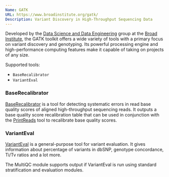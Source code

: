 ```yaml
---
Name: GATK
URL: https://www.broadinstitute.org/gatk/
Description: Variant Discovery in High-Throughput Sequencing Data
---
```


Developed by the [Data Science and Data Engineering](http://www.broadinstitute.org/dsde)
group at the [Broad Institute](http://www.broadinstitute.org/), the GATK toolkit offers
a wide variety of tools with a primary focus on variant discovery and genotyping.
Its powerful processing engine and high-performance computing features make it capable
of taking on projects of any size.

Supported tools:
- `BaseRecalibrator`
- `VariantEval`

### BaseRecalibrator
[BaseRecalibrator](https://software.broadinstitute.org/gatk/documentation/tooldocs/current/org_broadinstitute_gatk_tools_walkers_bqsr_BaseRecalibrator.php)
is a tool for detecting systematic errors in read base quality scores of aligned high-throughput
sequencing reads. It outputs a base quality score recalibration table that can be used in
conjunction with the
[PrintReads](https://software.broadinstitute.org/gatk/documentation/tooldocs/current/org_broadinstitute_gatk_tools_walkers_readutils_PrintReads.php)
tool to recalibrate base quality scores.

### VariantEval
[VariantEval](https://software.broadinstitute.org/gatk/gatkdocs/current/org_broadinstitute_gatk_tools_walkers_varianteval_VariantEval.php)
is a general-purpose tool for variant evaluation. It gives information about percentage of
variants in dbSNP, genotype concordance, Ti/Tv ratios and a lot more.

The MultiQC module supports output if VariantEval is run using standard stratification and evaluation modules.
